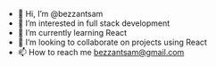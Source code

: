 - 👋 Hi, I’m @bezzantsam
- 👀 I’m interested in full stack development
- 🌱 I’m currently learning React
- 💞️ I’m looking to collaborate on projects using React
- 📫 How to reach me bezzantsam@gmail.com 

<!---
bezzantsam/bezzantsam is a ✨ special ✨ repository because its `README.md` (this file) appears on your GitHub profile.
You can click the Preview link to take a look at your changes.
--->
